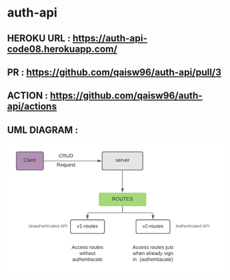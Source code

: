 # auth-api

## HEROKU URL : https://auth-api-code08.herokuapp.com/
## PR : https://github.com/qaisw96/auth-api/pull/3
## ACTION : https://github.com/qaisw96/auth-api/actions


## UML DIAGRAM : 

![UML D](./images/lab08.png)
